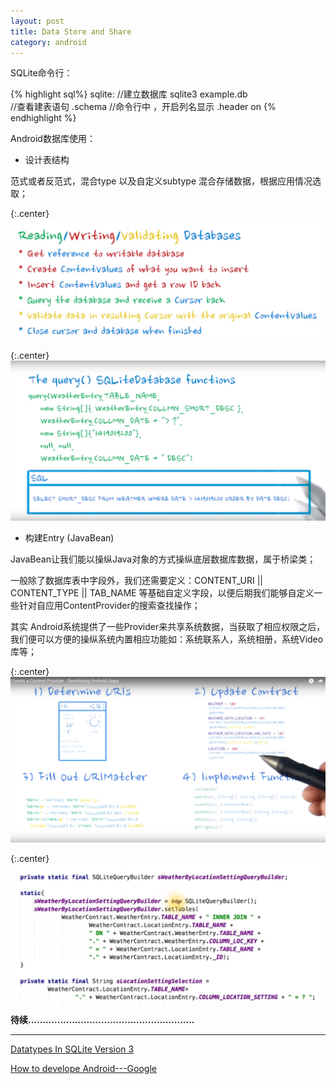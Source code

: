 ```yaml
---
layout: post
title: Data Store and Share
category: android
---
```

SQLite命令行：

{% highlight sql%}
sqlite:
//建立数据库
sqlite3  example.db  
//查看建表语句
.schema
//命令行中 ，开启列名显示
.header on
{% endhighlight %}

Android数据库使用：

* 设计表结构

范式或者反范式，混合type 以及自定义subtype 混合存储数据，根据应用情况选取；

{:.center}
![db-option-data](/assets/img/20160110/db-option-data.PNG)

{:.center}
![db-query](/assets/img/20160110/db-query.PNG)

* 构建Entry (JavaBean)

JavaBean让我们能以操纵Java对象的方式操纵底层数据库数据，属于桥梁类；

一般除了数据库表中字段外，我们还需要定义：CONTENT\_URI || CONTENT\_TYPE || TAB\_NAME 等基础自定义字段，以便后期我们能够自定义一些针对自应用ContentProvider的搜索查找操作；

其实 Android系统提供了一些Provider来共享系统数据，当获取了相应权限之后，我们便可以方便的操纵系统内置相应功能如：系统联系人，系统相册，系统Video库等；



{:.center}
![created-provider](/assets/img/20160112/created-provider.PNG)

{:.center}
![content-provider-join](/assets/img/20160112/content-provider-join.PNG)


**待续.........................................................**



---

[Datatypes In SQLite Version 3](http://www.sqlite.org/datatype3.html)

[How to develope Android---Google](https://www.udacity.com/course/viewer#!/c-ud853)
